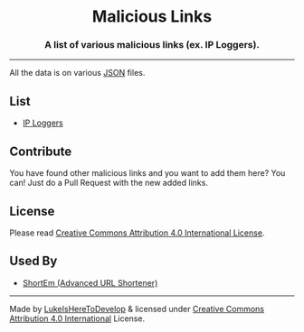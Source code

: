 <h1 align="center">Malicious Links</h1>
<h3 align="center">A list of various malicious links (ex. IP Loggers).</h3>

---

All the data is on various [JSON](https://www.json.org/json-en.html) files.

## List
- [IP Loggers](https://github.com/LukeIsHereToDevelop/malicious-links/blob/main/links/iploggers.json)

## Contribute
You have found other malicious links and you want to add them here? You can! Just do a Pull Request with the new added links.

## License
Please read [Creative Commons Attribution 4.0 International License](https://github.com/LukeIsHereToDevelop/malicious-links/blob/main/LICENSE).

## Used By
- [ShortEm (Advanced URL Shortener)](https://shortem.ml)

---

Made by [LukeIsHereToDevelop](https://github.com/LukeIsHereToDevelop)
& licensed under [Creative Commons Attribution 4.0 International](https://github.com/LukeIsHereToDevelop/malicious-links/blob/main/LICENSE) License.
